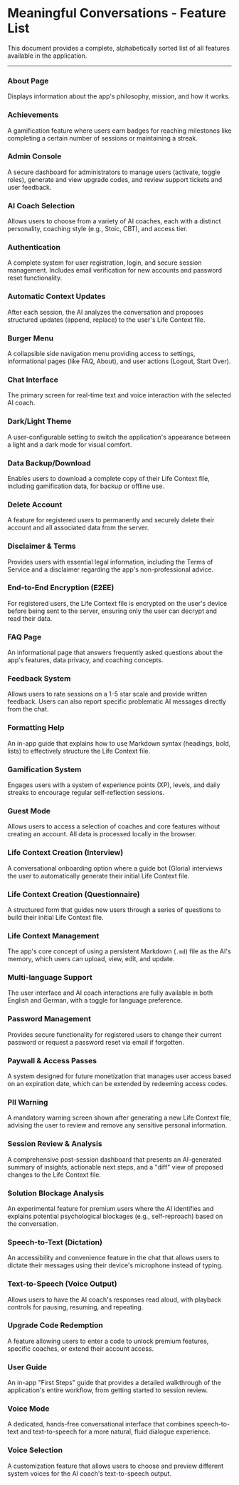 # Meaningful Conversations - Feature List

This document provides a complete, alphabetically sorted list of all features available in the application.

---

### About Page
Displays information about the app's philosophy, mission, and how it works.

### Achievements
A gamification feature where users earn badges for reaching milestones like completing a certain number of sessions or maintaining a streak.

### Admin Console
A secure dashboard for administrators to manage users (activate, toggle roles), generate and view upgrade codes, and review support tickets and user feedback.

### AI Coach Selection
Allows users to choose from a variety of AI coaches, each with a distinct personality, coaching style (e.g., Stoic, CBT), and access tier.

### Authentication
A complete system for user registration, login, and secure session management. Includes email verification for new accounts and password reset functionality.

### Automatic Context Updates
After each session, the AI analyzes the conversation and proposes structured updates (append, replace) to the user's Life Context file.

### Burger Menu
A collapsible side navigation menu providing access to settings, informational pages (like FAQ, About), and user actions (Logout, Start Over).

### Chat Interface
The primary screen for real-time text and voice interaction with the selected AI coach.

### Dark/Light Theme
A user-configurable setting to switch the application's appearance between a light and a dark mode for visual comfort.

### Data Backup/Download
Enables users to download a complete copy of their Life Context file, including gamification data, for backup or offline use.

### Delete Account
A feature for registered users to permanently and securely delete their account and all associated data from the server.

### Disclaimer & Terms
Provides users with essential legal information, including the Terms of Service and a disclaimer regarding the app's non-professional advice.

### End-to-End Encryption (E2EE)
For registered users, the Life Context file is encrypted on the user's device before being sent to the server, ensuring only the user can decrypt and read their data.

### FAQ Page
An informational page that answers frequently asked questions about the app's features, data privacy, and coaching concepts.

### Feedback System
Allows users to rate sessions on a 1-5 star scale and provide written feedback. Users can also report specific problematic AI messages directly from the chat.

### Formatting Help
An in-app guide that explains how to use Markdown syntax (headings, bold, lists) to effectively structure the Life Context file.

### Gamification System
Engages users with a system of experience points (XP), levels, and daily streaks to encourage regular self-reflection sessions.

### Guest Mode
Allows users to access a selection of coaches and core features without creating an account. All data is processed locally in the browser.

### Life Context Creation (Interview)
A conversational onboarding option where a guide bot (Gloria) interviews the user to automatically generate their initial Life Context file.

### Life Context Creation (Questionnaire)
A structured form that guides new users through a series of questions to build their initial Life Context file.

### Life Context Management
The app's core concept of using a persistent Markdown (`.md`) file as the AI's memory, which users can upload, view, edit, and update.

### Multi-language Support
The user interface and AI coach interactions are fully available in both English and German, with a toggle for language preference.

### Password Management
Provides secure functionality for registered users to change their current password or request a password reset via email if forgotten.

### Paywall & Access Passes
A system designed for future monetization that manages user access based on an expiration date, which can be extended by redeeming access codes.

### PII Warning
A mandatory warning screen shown after generating a new Life Context file, advising the user to review and remove any sensitive personal information.

### Session Review & Analysis
A comprehensive post-session dashboard that presents an AI-generated summary of insights, actionable next steps, and a "diff" view of proposed changes to the Life Context file.

### Solution Blockage Analysis
An experimental feature for premium users where the AI identifies and explains potential psychological blockages (e.g., self-reproach) based on the conversation.

### Speech-to-Text (Dictation)
An accessibility and convenience feature in the chat that allows users to dictate their messages using their device's microphone instead of typing.

### Text-to-Speech (Voice Output)
Allows users to have the AI coach's responses read aloud, with playback controls for pausing, resuming, and repeating.

### Upgrade Code Redemption
A feature allowing users to enter a code to unlock premium features, specific coaches, or extend their account access.

### User Guide
An in-app "First Steps" guide that provides a detailed walkthrough of the application's entire workflow, from getting started to session review.

### Voice Mode
A dedicated, hands-free conversational interface that combines speech-to-text and text-to-speech for a more natural, fluid dialogue experience.

### Voice Selection
A customization feature that allows users to choose and preview different system voices for the AI coach's text-to-speech output.
